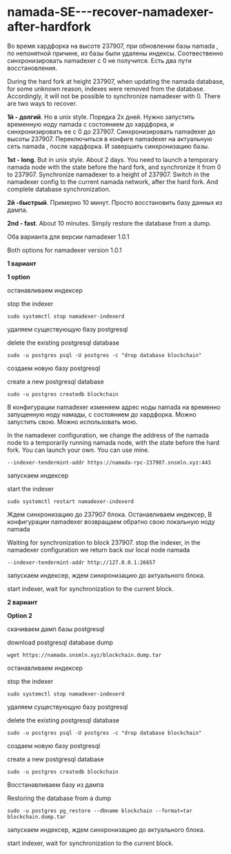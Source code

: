 # namada-SE---recover-namadexer-after-hardfork

Во время хардфорка на высоте 237907, при обновлении базы namada , по непонятной причине, из базы были удалены индексы. Соотвественно синхронизировать namadexer с 0 не получится. Есть два пути восстановления. 

During the hard fork at height 237907, when updating the namada database, for some unknown reason, indexes were removed from the database. Accordingly, it will not be possible to synchronize namadexer with 0. There are two ways to recover.

**1й - долгий**. Но в unix style. Порядка 2х дней. Нужно запустить временную ноду namada с состоянием до хардфорка, и синхронизировать ее с 0 до 237907. Синхронизировать namadexer до высоты 237907. Переключиться в конфиге namadexer на актуальную сеть namada , после хардфорка. И завершить синхронизацию базы. 

**1st - long**. But in unix style. About 2 days. You need to launch a temporary namada node with the state before the hard fork, and synchronize it from 0 to 237907. Synchronize namadexer to a height of 237907. Switch in the namadexer config to the current namada network, after the hard fork. And complete database synchronization.

**2й -быстрый**. Примерно 10 минут. Просто восстановить базу данных из дампа.

**2nd - fast**. About 10 minutes. Simply restore the database from a dump.

Оба варианта для версии namadexer 1.0.1

Both options for namadexer version 1.0.1



**1 вариант**

**1 option**

останавливаем индексер

stop the indexer

```sudo systemctl stop namadexer-indexerd```

удаляем существующую базу postgresql

delete the existing postgresql database

```sudo -u postgres psql -U postgres -c "drop database blockchain"```

создаем новую базу postgresql

create a new postgresql database

```sudo -u postgres createdb blockchain```

В конфигурации namadexer изменяем адрес ноды namada на временно запущенную ноду намады, с состоянием до хардфорка. Можно запустить свою. Можно использовать мою.

In the namadexer configuration, we change the address of the namada node to a temporarily running namada node, with the state before the hard fork. You can launch your own. You can use mine.

```--indexer-tendermint-addr https://namada-rpc-237907.snsmln.xyz:443 ```

запускаем индексер

start the indexer

```sudo systemctl restart namadexer-indexerd```

Ждем синхронизацию до 237907 блока. Останавливаем индексер, В конфигурации namadexer возвращаем обратно свою локальную ноду namada

Waiting for synchronization to block 237907. stop the indexer, in the namadexer configuration we return back our local node namada

```--indexer-tendermint-addr http://127.0.0.1:26657```

запускаем индексер, ждем синхронизацию до актуального блока.

start indexer, wait for synchronization to the current block.



**2 вариант** 

**Option 2**

скачиваем дамп базы postgresql

download postgresql database dump

```wget https://namada.snsmln.xyz/blockchain.dump.tar```

останавливаем индексер

stop the indexer

```sudo systemctl stop namadexer-indexerd```

удаляем существующую базу postgresql

delete the existing postgresql database

```sudo -u postgres psql -U postgres -c "drop database blockchain"```

создаем новую базу postgresql

create a new postgresql database

```sudo -u postgres createdb blockchain```

Восстанавливаем базу из дампа

Restoring the database from a dump

```sudo -u postgres pg_restore --dbname blockchain --format=tar blockchain.dump.tar```


запускаем индексер, ждем синхронизацию до актуального блока.

start indexer, wait for synchronization to the current block.
